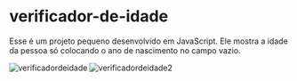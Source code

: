 # verificador-de-idade

Esse é um projeto pequeno desenvolvido em JavaScript. Ele mostra a idade da pessoa só colocando o ano de nascimento no campo vazio.




![verificadordeidade](https://github.com/faelxvr/verificador-de-idade/assets/104323739/939d53df-a596-446e-ab5e-91f553eb2e61)
![verificadordeidade2](https://github.com/faelxvr/verificador-de-idade/assets/104323739/62a06918-58d3-421c-837e-bc9d5380f0eb)
